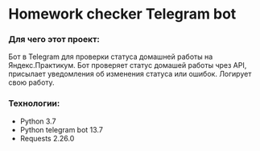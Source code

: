 # Homework checker Telegram bot

### Для чего этот проект:
Бот в Telegram для проверки статуса домашней работы на Яндекс.Практикум.
Бот проверяет статус домашей работы чрез API, присылает уведомления об изменения статуса или ошибок. 
Логирует свою работу.

### Технологии:
- Python 3.7
- Python telegram bot 13.7
- Requests 2.26.0

